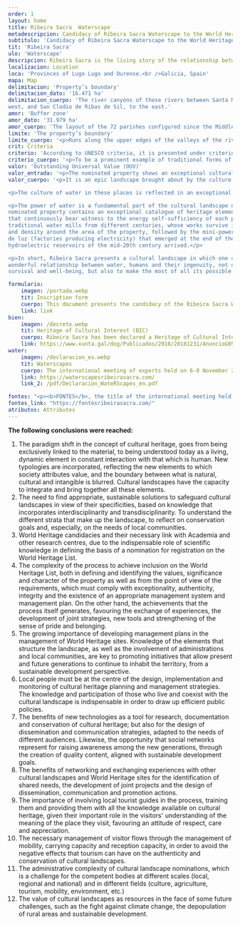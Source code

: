 ```yaml
---
order: 1
layout: home
title: Ribeira Sacra  Waterscape
metadescripcion: Candidacy of Ribeira Sacra Waterscape to the World Heritage List
subtitulo: 'Candidacy of Ribeira Sacra Waterscape to the World Heritage List'
tit: 'Ribeira Sacra'
ulo: 'Waterscape'
descripcion: Ribeira Sacra is the living story of the relationship between water and mankind, whose ingenuity has sculpted a waterscape over <b class="text-sky-500">more than 1,500 years of continuous occupation</b>
localizacion: Location
loca: 'Provinces of Lugo Lugo and Ourense.<br />Galicia, Spain'
mapa: Map
delimitacion: 'Property’s boundary'
delimitacion_dato: '16.471 ha'
delimitacion_cuerpo: 'The river canyons of these rivers between Santa María de Pesqueiras, to the
west, and San Clodio de Ribas de Sil, to the east.'
amor: 'Buffer zone'
amor_dato: '31.979 ha'
amor_cuerpo: 'The layout of the 72 parishes configured since the Middle Ages and that still survive as identity references in the area.'
limite: 'The property’s boundary'
limite_cuerpo: '<p>Runs along the upper edges of the valleys of the rivers Sil and Miño in the sections close to the junction of the two rivers. Its boundary is defined on the ground in what is locally known as <b>bocarribeira</b>, which is the place where the slope changes abruptly, going from values above 30% (ribeiras) to values below 10% (chairas)'
crit: Criteria
criterio: 'According to UNESCO criteria, it is presented under criterion (v)'
criterio_cuerpo: '<p>To be a prominent example of traditional forms of human settlement or use of land or sea, representative of a culture (or several cultures), or of man&#39;s interaction with the environment, especially when the environment has become vulnerable due to the impact of irreversible changes.</p>'
valor: 'Outstanding Universal Value (OUV)'
valor_entrada: '<p>The nominated property shows an exceptional cultural waterscape embedded between the spectacular river canyons located at the confluence of the rivers Sil and Miño (Galicia, Spain), on the Atlantic coast of rainy Iberia, popularly known as Ribeira Sacra.</p>'
valor_cuerpo: '<p>It is an epic landscape brought about by the culture and heritage of water, sustained by its countless streams, brooks and rivers that define its unique identity, beauty, composition and settlement patterns. It illustrates the origin and evolution of a territory sculpted by water and a paradigm of a water culture, in which the traces that have marked its construction over more than 1,500 years of continuous occupation can be vividly recognised, and that has its origins in the ancient hermit and monastic tradition rooted in this area.</p>

<p>The culture of water in these places is reflected in an exceptional water heritage that includes archaeological sites, the water-associated devices of all periods, including an important hydraulic industrial heritage, the unique drainage systems of the socalcos or crop terraces, as well as multiple other vernacular manifestations in the form of sacralised fountains and mines, canals, dams, passes and bridges, river routes and other unique works associated with water.</p>

<p>The power of water is a fundamental part of the cultural landscape narrative. The area of the
nominated property contains an exceptional catalogue of heritage elements of hydraulic use
that continuously bear witness to the energy self-sufficiency of each period, including
traditional water mills from different centuries, whose works survive in exceptional number
and density around the area of the property, followed by the mini-power stations or fábricas
de luz (factories producing electricity) that emerged at the end of the 19th century, until the
hydroelectric reservoirs of the mid-20th century arrived.</p>

<p>In short, Ribeira Sacra presents a cultural landscape in which one can read the story of the
wonderful relationship between water, humans and their ingenuity, not only to ensure their
survival and well-being, but also to make the most of all its possible uses.</p>'

formulario:
    imagen: /portada.webp
    tit: Inscription form 
    cuerpo: This document presents the candidacy of the Ribeira Sacra Waterscape to the World Heritage List
    link: link
bien:
    imagen: /decreto.webp
    tit: Heritage of Cultural Interest (BIC)
    cuerpo: Ribeira Sacra has been declared a Heritage of Cultural Interest in the Cultural Landscape category since 2018
    link: https://www.xunta.gal/dog/Publicados/2018/20181231/AnuncioG0535-281218-0001_es.html
water:
    imagen: /declaracion_es.webp
    tit: Waterscapes
    cuerpo: The international meeting of experts held on 6-8 November 2023 in Ribeira Sacra concluded with the declaration on Cultural Waterscapes,
    link: https://waterscapesribeirasacra.com/
    link_2: /pdf/Declaracion_WateRScapes_en.pdf

fontes: "<p><b>FONTES</b>, the title of the international meeting held between 27 and 29 October 2024, refers to the more than 900 water springs that flow throughout the Ribeira Sacra territory and that contribute to shaping this extraordinary landscape, and also to the sources of knowledge, an essential factor when dealing with a heritage property.</p>"
fontes_link: "https://fontesribeirasacra.com/"
atributos: Attributes
---
```


**The following conclusions were reached:**

1. The paradigm shift in the concept of cultural heritage, goes from being exclusively linked to
the material, to being understood today as a living, dynamic element in constant interaction
with that which is human. New typologies are incorporated, reflecting the new elements to
which society attributes value, and the boundary between what is natural, cultural and
intangible is blurred. Cultural landscapes have the capacity to integrate and bring together all
these elements.
2. The need to find appropriate, sustainable solutions to safeguard cultural landscapes in view
of their specificities, based on knowledge that incorporates interdisciplinarity and
transdisciplinarity. To understand the different strata that make up the landscape, to reflect on
conservation goals and, especially, on the needs of local communities.
3. World Heritage candidacies and their necessary link with Academia and other research
centres, due to the indispensable role of scientific knowledge in defining the basis of a
nomination for registration on the World Heritage List.
4. The complexity of the process to achieve inclusion on the World Heritage List, both in
defining and identifying the values, significance and character of the property as well as from
the point of view of the requirements, which must comply with exceptionality, authenticity,
integrity and the existence of an appropriate management system and management plan. On
the other hand, the achievements that the process itself generates, favouring the exchange of
experiences, the development of joint strategies, new tools and strengthening of the sense of
pride and belonging.
5. The growing importance of developing management plans in the management of World
Heritage sites. Knowledge of the elements that structure the landscape, as well as the
involvement of administrations and local communities, are key to promoting initiatives that
allow present and future generations to continue to inhabit the territory, from a sustainable
development perspective.
6. Local people must be at the centre of the design, implementation and monitoring of cultural
heritage planning and management strategies. The knowledge and participation of those who
live and coexist with the cultural landscape is indispensable in order to draw up efficient public
policies.
7. The benefits of new technologies as a tool for research, documentation and conservation of
cultural heritage; but also for the design of dissemination and communication strategies,
adapted to the needs of different audiences. Likewise, the opportunity that social networks
represent for raising awareness among the new generations, through the creation of quality
content, aligned with sustainable development goals.
8. The benefits of networking and exchanging experiences with other cultural landscapes and
World Heritage sites for the identification of shared needs, the development of joint projects
and the design of dissemination, communication and promotion actions.
9. The importance of involving local tourist guides in the process, training them and providing
them with all the knowledge available on cultural heritage, given their important role in the
visitors&#39; understanding of the meaning of the place they visit, favouring an attitude of respect,
care and appreciation.
10. The necessary management of visitor flows through the management of mobility, carrying
capacity and reception capacity, in order to avoid the negative effects that tourism can have
on the authenticity and conservation of cultural landscapes.
11. The administrative complexity of cultural landscape nominations, which is a challenge for
the competent bodies at different scales (local, regional and national) and in different fields
(culture, agriculture, tourism, mobility, environment, etc.)
12. The value of cultural landscapes as resources in the face of some future challenges, such as
the fight against climate change, the depopulation of rural areas and sustainable development.